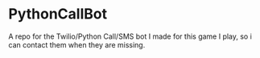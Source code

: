 # PythonCallBot
A repo for the Twilio/Python Call/SMS bot I made for this game I play, so i can contact them when they are missing.
